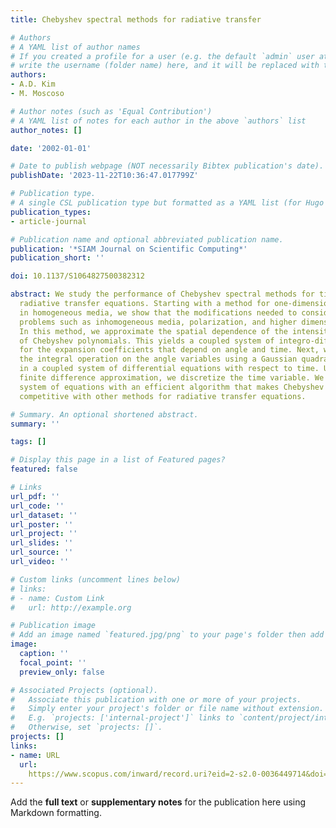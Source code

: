 ```yaml
---
title: Chebyshev spectral methods for radiative transfer

# Authors
# A YAML list of author names
# If you created a profile for a user (e.g. the default `admin` user at `content/authors/admin/`), 
# write the username (folder name) here, and it will be replaced with their full name and linked to their profile.
authors:
- A.D. Kim
- M. Moscoso

# Author notes (such as 'Equal Contribution')
# A YAML list of notes for each author in the above `authors` list
author_notes: []

date: '2002-01-01'

# Date to publish webpage (NOT necessarily Bibtex publication's date).
publishDate: '2023-11-22T10:36:47.017799Z'

# Publication type.
# A single CSL publication type but formatted as a YAML list (for Hugo requirements).
publication_types:
- article-journal

# Publication name and optional abbreviated publication name.
publication: '*SIAM Journal on Scientific Computing*'
publication_short: ''

doi: 10.1137/S1064827500382312

abstract: We study the performance of Chebyshev spectral methods for time-dependent
  radiative transfer equations. Starting with a method for one-dimensional problems
  in homogeneous media, we show that the modifications needed to consider more general
  problems such as inhomogeneous media, polarization, and higher dimensions are straightforward.
  In this method, we approximate the spatial dependence of the intensity by an expansion
  of Chebyshev polynomials. This yields a coupled system of integro-differential equations
  for the expansion coefficients that depend on angle and time. Next, we approximate
  the integral operation on the angle variables using a Gaussian quadrature rule resulting
  in a coupled system of differential equations with respect to time. Using a second-order
  finite difference approximation, we discretize the time variable. We solve the resultant
  system of equations with an efficient algorithm that makes Chebyshev spectral methods
  competitive with other methods for radiative transfer equations.

# Summary. An optional shortened abstract.
summary: ''

tags: []

# Display this page in a list of Featured pages?
featured: false

# Links
url_pdf: ''
url_code: ''
url_dataset: ''
url_poster: ''
url_project: ''
url_slides: ''
url_source: ''
url_video: ''

# Custom links (uncomment lines below)
# links:
# - name: Custom Link
#   url: http://example.org

# Publication image
# Add an image named `featured.jpg/png` to your page's folder then add a caption below.
image:
  caption: ''
  focal_point: ''
  preview_only: false

# Associated Projects (optional).
#   Associate this publication with one or more of your projects.
#   Simply enter your project's folder or file name without extension.
#   E.g. `projects: ['internal-project']` links to `content/project/internal-project/index.md`.
#   Otherwise, set `projects: []`.
projects: []
links:
- name: URL
  url: 
    https://www.scopus.com/inward/record.uri?eid=2-s2.0-0036449714&doi=10.1137%2fS1064827500382312&partnerID=40&md5=bdbe33ac13c1ee121d4b1adf161d904a
---
```


Add the **full text** or **supplementary notes** for the publication here using Markdown formatting.
